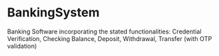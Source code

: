 # BankingSystem
Banking Software incorporating the stated functionalities: Credential Verification, Checking Balance, Deposit, Withdrawal, Transfer (with OTP validation)
